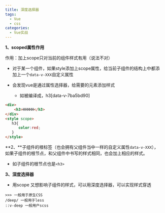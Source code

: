 ```yaml
---
title: 深度选择器
tags:
  - Vue
  - css
categories:
  - Vue实战
---
```






**1、scoped属性作用**

作用：加上scope只对当前的组件样式有用（说法不对）

+ 对于某一个组件，如果style添加上scope属性，给当前子组件的结构上中都添加上一个`data-v-XXX`自定义属性

+ 会发现vue是通过属性选择器，给需要的元素添加样式
  + 如被编译成，h3[data-v-7ba5bd90]

````html
<div>
    <h3>HHHHH</h3>
</div>	
<style scope>
   h3{
      color:red;
   }
</style>
````

**2、**子组件的根标签（也会拥有父组件当中一样的自定义属性`data-v-XXX`），如果子组件的根节点，和父组件中书写的样式相同，也会加上相应的样式。

+ 如子组件的根节点也是`<h3>`

**3、深度选择器**

+ 用scope 又想影响子组件的样式，可以用深度选择器，可以实现样式穿透

```
>>> 一般用于原生CSS
/deep/ 一般用于less
::v-deep 一般用户scss
```



